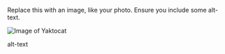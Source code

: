 Replace this with an image, like your photo. Ensure you include some alt-text.

![Image of Yaktocat](https://octodex.github.com/images/yaktocat.png)

alt-text
